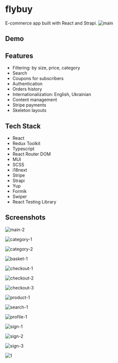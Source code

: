 # flybuy
E-commerce app built with React and Strapi.
![main](https://github.com/iryb/flybuy/assets/44324806/2087db98-3a77-4b2d-afc5-4888d6c8675d)

## Demo

## Features
- Filtering: by size, price, category
- Search
- Coupons for subscribers
- Authentication
- Orders history
- Internationalization: English, Ukrainian
- Content management
- Stripe payments
- Skeleton layouts

## Tech Stack
- React
- Redux Toolkit
- Typescript
- React Router DOM
- MUI
- SCSS
- i18next
- Stripe
- Strapi
- Yup
- Formik
- Swiper
- React Testing Library

## Screenshots
![main-2](https://github.com/iryb/flybuy/assets/44324806/386045cb-94fa-4149-925a-019b336dd086)

![category-1](https://github.com/iryb/flybuy/assets/44324806/0ea7bacf-386f-498b-9998-17a7bc35e1a0)

![category-2](https://github.com/iryb/flybuy/assets/44324806/1f193abd-41ff-4f92-b534-25770b158b59)

![basket-1](https://github.com/iryb/flybuy/assets/44324806/f0114598-a72c-4747-831d-5166881daa3b)

![checkout-1](https://github.com/iryb/flybuy/assets/44324806/4238faf0-5e90-4954-ae35-d0768e4bd3cb)

![checkout-2](https://github.com/iryb/flybuy/assets/44324806/4979337a-ee35-4e53-8081-95fdd177b420)

![checkout-3](https://github.com/iryb/flybuy/assets/44324806/f1f46422-83f7-4625-8583-7228fb4edad2)

![product-1](https://github.com/iryb/flybuy/assets/44324806/b1f5a71e-d0e4-49b7-972d-ab3e5ceede20)

![search-1](https://github.com/iryb/flybuy/assets/44324806/d9813015-5308-44e2-a11f-0181418d4d12)

![profile-1](https://github.com/iryb/flybuy/assets/44324806/c3155c64-e5f7-4b45-9bf4-66812441c9e8)

![sign-1](https://github.com/iryb/flybuy/assets/44324806/4b33501b-c211-40dc-8214-aaaabd32c81d)

![sign-2](https://github.com/iryb/flybuy/assets/44324806/df51584f-c12d-4895-bc41-5c1ba4195ef0)

![sign-3](https://github.com/iryb/flybuy/assets/44324806/e6f31d1b-1e4b-4f88-a59a-4c0f3c695be6)

![1](https://github.com/iryb/flybuy/assets/44324806/f1f66530-7c57-4f53-ae19-3291a6a03396)

